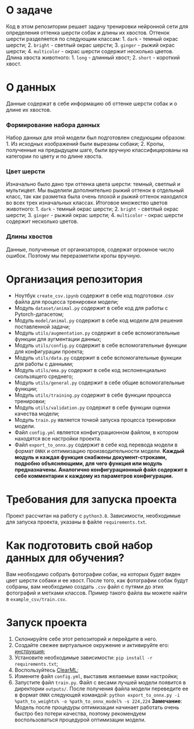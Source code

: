 # О задаче

Код в этом репозитории решает задачу тренировки нейронной сети для определения оттенка шерсти собак и длины их хвостов.
Оттенок шерсти разделяется по следующим классам:
    1. `dark` - темный окрас шерсти;
    2. `bright` - светлый окрас шерсти;
    3. `ginger` - рыжий окрас шерсти;
    4. `multicolor` - окрас шерсти содержит несколько цветов.
Длина хвоста животного:
    1. `long` - длинный хвост;
    2. `short` - короткий хвост.
    
# О данных
Данные содержат в себе информацию об оттенке шерсти собак и о длине их хвостов.

### Формирование набора данных
Набор данных для этой модели был подготовлен следующим образом:
    1. Из исходных изображений были вырезаны собаки;
    2. Кропы, полученные на предыдущем шаге, были вручную классифицированы на категории по цвету и по длине хвоста.

### Цвет шерсти
Изначально было дано три оттенка цвета шерсти: темный, светлый и мультицвет. Мы выделили дополнительно рыжий оттенок в отдельный класс, так как разметка была очень плохой и рыжий оттенок находился во всех трех изначальных классах.
Итоговое множество цветов животного:
    1. `dark` - темный окрас шерсти;
    2. `bright` - светлый окрас шерсти;
    3. `ginger` - рыжий окрас шерсти;
    4. `multicolor` - окрас шерсти содержит несколько цветов.
    
### Длины хвостов
Данные, полученные от организаторов, содержат огромное число ошибок. Поэтому мы переразметили кропы вручную.

# Организация репозитория

 - Ноутбук `create_csv.ipynb` содержит в себе код подготовки .csv файла для процесса тренировки модели;
 - Модуль `dataset/animal.py` содержит в себе код для работы с Pytorch-датасетом;
 - Модуль `model/animal.py` содержит в себе код модели для решения поставленной задачи;
 - Модуль `utils/augmentation.py` содержит в себе вспомогательные функции для аугментации данных;
 - Модуль `utils/config.py` содержит в себе вспомогательные функции для конфигурации проекта;
 - Модуль `utils/data.py` содержит в себе вспомогательные функции для работы с данными;
 - Модуль `utils/ema.py` содержит в себе код экспоненциально скользящего среднего;
 - Модуль `utils/general.py` содержит в себе общие вспомогательные функции;
 - Модуль `utils/training.py` содержит в себе функции процесса тренировки;
 - Модуль `utils/validation.py` содержит в себе функции оценки качества модели;
 - Модуль `train.py` является точкой запуска процесса тренировки модели.
 - Файл `config.yml` является конфигурационном файлом, в котором находятся все настройки проекта.
 - Файл `export_to_onnx.py` содержит в себе код перевода модели в формат `ONNX` и оптимизацию производительности модели.
__Каждый модуль и каждая функция снабжены документ-строками, подробно объясняющими, для чего функция или модуль предназначены. Аналогично конфигурационный файл содержит в себе комментарии к каждому из параметров конфигурации.__

# Требования для запуска проекта
Проект рассчитан на работу с `python3.8`. Зависимости, необходимые для запуска проекта, указаны в файле `requirements.txt`.

# Как подготовить свой набор данных для обучения?
Вам необходимо собрать фотографии собак, на которых будет виден цвет шерсти собаки и ее хвост. После того, как фотографии собак будут собраны, вам необходимо создать `.csv` файл с путями до этих фотографий и метками классов. Пример такого файла вы можете найти в `example_csv/train.csv`.

# Запуск проекта
1. Склонируйте себе этот репозиторий и перейдите в него.
2. Создайте свежее виртуальное окружение и активируйте его:  [инструкция](https://docs.python.org/3/library/venv.html);
3. Установите необходимые зависимости: `pip install -r requirements.txt`;
4. Воспользуйтесь [ClearML](https://clear.ml/docs/latest/docs/);
5. Измените файл `config.yml`, выставив желаемые вами настройки;
6. Запустите файл `train.py`.
Файл с весами лучшей модели появится в директории `outputs/`.
После получения файла модели переведите ее в формат `ONNX` следующей командой:
`python export_to_onnx.py -i %path_to_weights% -o %path_to_onnx_model% -s 224,224`
__Замечание__: Модель после процедуры оптимизации начинает работать очень быстро без потери качества, поэтому рекомендуем воспользоваться процедурой оптимизации модели.